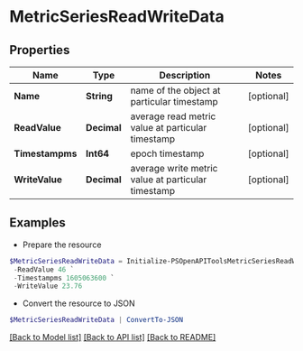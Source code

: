 # MetricSeriesReadWriteData
## Properties

Name | Type | Description | Notes
------------ | ------------- | ------------- | -------------
**Name** | **String** | name of the object at particular timestamp | [optional] 
**ReadValue** | **Decimal** | average read metric value at particular timestamp | [optional] 
**Timestampms** | **Int64** | epoch timestamp | [optional] 
**WriteValue** | **Decimal** | average write metric value at particular timestamp | [optional] 

## Examples

- Prepare the resource
```powershell
$MetricSeriesReadWriteData = Initialize-PSOpenAPIToolsMetricSeriesReadWriteData  -Name appset1 `
 -ReadValue 46 `
 -Timestampms 1605063600 `
 -WriteValue 23.76
```

- Convert the resource to JSON
```powershell
$MetricSeriesReadWriteData | ConvertTo-JSON
```

[[Back to Model list]](../README.md#documentation-for-models) [[Back to API list]](../README.md#documentation-for-api-endpoints) [[Back to README]](../README.md)

